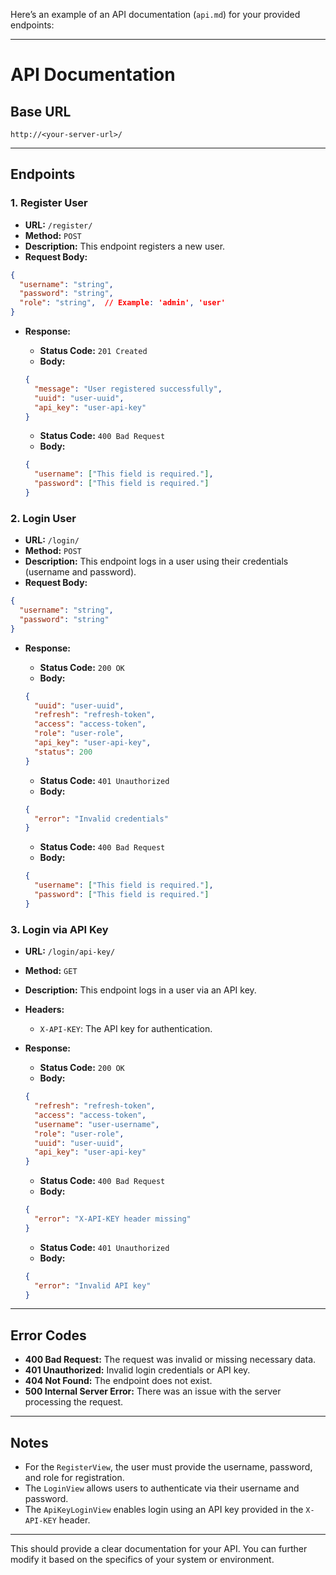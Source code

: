 

Here’s an example of an API documentation (`api.md`) for your provided endpoints:

---

# API Documentation

## Base URL

`http://<your-server-url>/`

---

## Endpoints

### 1. **Register User**

- **URL:** `/register/`
- **Method:** `POST`
- **Description:** This endpoint registers a new user.
- **Request Body:**

```json
{
  "username": "string",
  "password": "string",
  "role": "string",  // Example: 'admin', 'user'
}
```

- **Response:**

    - **Status Code:** `201 Created`
    - **Body:**

    ```json
    {
      "message": "User registered successfully",
      "uuid": "user-uuid",
      "api_key": "user-api-key"
    }
    ```

    - **Status Code:** `400 Bad Request`
    - **Body:**

    ```json
    {
      "username": ["This field is required."],
      "password": ["This field is required."]
    }
    ```

### 2. **Login User**

- **URL:** `/login/`
- **Method:** `POST`
- **Description:** This endpoint logs in a user using their credentials (username and password).
- **Request Body:**

```json
{
  "username": "string",
  "password": "string"
}
```

- **Response:**

    - **Status Code:** `200 OK`
    - **Body:**

    ```json
    {
      "uuid": "user-uuid",
      "refresh": "refresh-token",
      "access": "access-token",
      "role": "user-role",
      "api_key": "user-api-key",
      "status": 200
    }
    ```

    - **Status Code:** `401 Unauthorized`
    - **Body:**

    ```json
    {
      "error": "Invalid credentials"
    }
    ```

    - **Status Code:** `400 Bad Request`
    - **Body:**

    ```json
    {
      "username": ["This field is required."],
      "password": ["This field is required."]
    }
    ```

### 3. **Login via API Key**

- **URL:** `/login/api-key/`
- **Method:** `GET`
- **Description:** This endpoint logs in a user via an API key.
- **Headers:**

    - `X-API-KEY`: The API key for authentication.

- **Response:**

    - **Status Code:** `200 OK`
    - **Body:**

    ```json
    {
      "refresh": "refresh-token",
      "access": "access-token",
      "username": "user-username",
      "role": "user-role",
      "uuid": "user-uuid",
      "api_key": "user-api-key"
    }
    ```

    - **Status Code:** `400 Bad Request`
    - **Body:**

    ```json
    {
      "error": "X-API-KEY header missing"
    }
    ```

    - **Status Code:** `401 Unauthorized`
    - **Body:**

    ```json
    {
      "error": "Invalid API key"
    }
    ```

---

## Error Codes

- **400 Bad Request:** The request was invalid or missing necessary data.
- **401 Unauthorized:** Invalid login credentials or API key.
- **404 Not Found:** The endpoint does not exist.
- **500 Internal Server Error:** There was an issue with the server processing the request.

---

## Notes

- For the `RegisterView`, the user must provide the username, password, and role for registration.
- The `LoginView` allows users to authenticate via their username and password.
- The `ApiKeyLoginView` enables login using an API key provided in the `X-API-KEY` header.

---

This should provide a clear documentation for your API. You can further modify it based on the specifics of your system or environment.